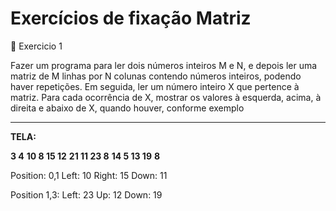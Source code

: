 # Exercícios de fixação Matriz

💠 Exercicio 1

Fazer um programa para ler dois números inteiros M e N, e depois ler uma matriz de M linhas por N colunas contendo números inteiros, podendo haver repetições. Em seguida, ler um número inteiro X que pertence à matriz. Para cada ocorrência de X, mostrar os valores à esquerda, acima, à direita e abaixo de X, quando houver, conforme exemplo

------------
**TELA:**

**3 4**
**10 8 15 12**
**21 11 23 8**
**14 5 13 19**
**8**

Position: 0,1
Left: 10
Right: 15
Down: 11

Position 1,3:
Left: 23
Up: 12
Down: 19
